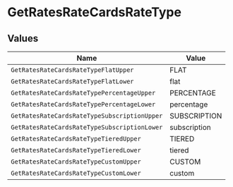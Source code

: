 # GetRatesRateCardsRateType


## Values

| Name                                         | Value                                        |
| -------------------------------------------- | -------------------------------------------- |
| `GetRatesRateCardsRateTypeFlatUpper`         | FLAT                                         |
| `GetRatesRateCardsRateTypeFlatLower`         | flat                                         |
| `GetRatesRateCardsRateTypePercentageUpper`   | PERCENTAGE                                   |
| `GetRatesRateCardsRateTypePercentageLower`   | percentage                                   |
| `GetRatesRateCardsRateTypeSubscriptionUpper` | SUBSCRIPTION                                 |
| `GetRatesRateCardsRateTypeSubscriptionLower` | subscription                                 |
| `GetRatesRateCardsRateTypeTieredUpper`       | TIERED                                       |
| `GetRatesRateCardsRateTypeTieredLower`       | tiered                                       |
| `GetRatesRateCardsRateTypeCustomUpper`       | CUSTOM                                       |
| `GetRatesRateCardsRateTypeCustomLower`       | custom                                       |